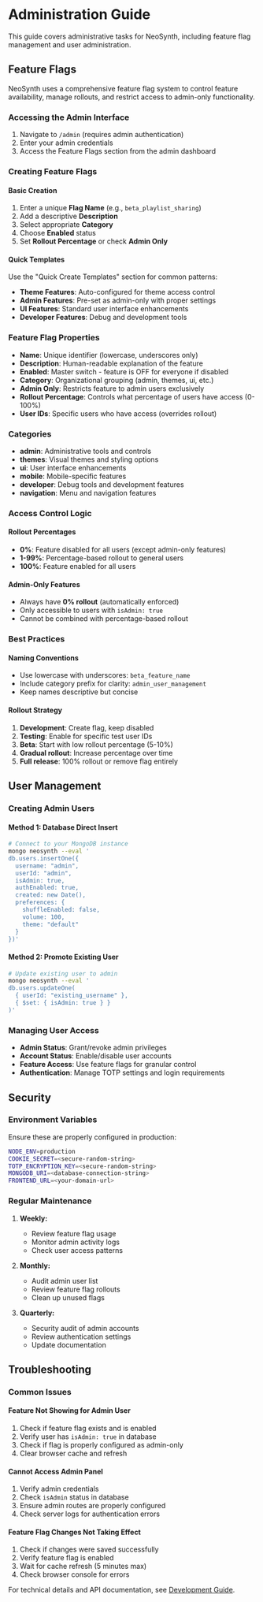 # Administration Guide

This guide covers administrative tasks for NeoSynth, including feature flag management and user administration.

## Feature Flags

NeoSynth uses a comprehensive feature flag system to control feature availability, manage rollouts, and restrict access to admin-only functionality.

### Accessing the Admin Interface

1. Navigate to `/admin` (requires admin authentication)
2. Enter your admin credentials
3. Access the Feature Flags section from the admin dashboard

### Creating Feature Flags

#### Basic Creation
1. Enter a unique **Flag Name** (e.g., `beta_playlist_sharing`)
2. Add a descriptive **Description**
3. Select appropriate **Category**
4. Choose **Enabled** status
5. Set **Rollout Percentage** or check **Admin Only**

#### Quick Templates
Use the "Quick Create Templates" section for common patterns:
- **Theme Features**: Auto-configured for theme access control
- **Admin Features**: Pre-set as admin-only with proper settings
- **UI Features**: Standard user interface enhancements
- **Developer Features**: Debug and development tools

### Feature Flag Properties

- **Name**: Unique identifier (lowercase, underscores only)
- **Description**: Human-readable explanation of the feature
- **Enabled**: Master switch - feature is OFF for everyone if disabled
- **Category**: Organizational grouping (admin, themes, ui, etc.)
- **Admin Only**: Restricts feature to admin users exclusively
- **Rollout Percentage**: Controls what percentage of users have access (0-100%)
- **User IDs**: Specific users who have access (overrides rollout)

### Categories

- **admin**: Administrative tools and controls
- **themes**: Visual themes and styling options
- **ui**: User interface enhancements
- **mobile**: Mobile-specific features
- **developer**: Debug tools and development features
- **navigation**: Menu and navigation features

### Access Control Logic

#### Rollout Percentages
- **0%**: Feature disabled for all users (except admin-only features)
- **1-99%**: Percentage-based rollout to general users
- **100%**: Feature enabled for all users

#### Admin-Only Features
- Always have **0% rollout** (automatically enforced)
- Only accessible to users with `isAdmin: true`
- Cannot be combined with percentage-based rollout

### Best Practices

#### Naming Conventions
- Use lowercase with underscores: `beta_feature_name`
- Include category prefix for clarity: `admin_user_management`
- Keep names descriptive but concise

#### Rollout Strategy
1. **Development**: Create flag, keep disabled
2. **Testing**: Enable for specific test user IDs
3. **Beta**: Start with low rollout percentage (5-10%)
4. **Gradual rollout**: Increase percentage over time
5. **Full release**: 100% rollout or remove flag entirely

## User Management

### Creating Admin Users

#### Method 1: Database Direct Insert
```bash
# Connect to your MongoDB instance
mongo neosynth --eval '
db.users.insertOne({
  username: "admin",
  userId: "admin",
  isAdmin: true,
  authEnabled: true,
  created: new Date(),
  preferences: {
    shuffleEnabled: false,
    volume: 100,
    theme: "default"
  }
})'
```

#### Method 2: Promote Existing User
```bash
# Update existing user to admin
mongo neosynth --eval '
db.users.updateOne(
  { userId: "existing_username" },
  { $set: { isAdmin: true } }
)'
```

### Managing User Access

- **Admin Status**: Grant/revoke admin privileges
- **Account Status**: Enable/disable user accounts
- **Feature Access**: Use feature flags for granular control
- **Authentication**: Manage TOTP settings and login requirements

## Security

### Environment Variables

Ensure these are properly configured in production:

```bash
NODE_ENV=production
COOKIE_SECRET=<secure-random-string>
TOTP_ENCRYPTION_KEY=<secure-random-string>
MONGODB_URI=<database-connection-string>
FRONTEND_URL=<your-domain-url>
```

### Regular Maintenance

1. **Weekly:**
   - Review feature flag usage
   - Monitor admin activity logs
   - Check user access patterns

2. **Monthly:**
   - Audit admin user list
   - Review feature flag rollouts
   - Clean up unused flags

3. **Quarterly:**
   - Security audit of admin accounts
   - Review authentication settings
   - Update documentation

## Troubleshooting

### Common Issues

#### Feature Not Showing for Admin User
1. Check if feature flag exists and is enabled
2. Verify user has `isAdmin: true` in database
3. Check if flag is properly configured as admin-only
4. Clear browser cache and refresh

#### Cannot Access Admin Panel
1. Verify admin credentials
2. Check `isAdmin` status in database
3. Ensure admin routes are properly configured
4. Check server logs for authentication errors

#### Feature Flag Changes Not Taking Effect
1. Check if changes were saved successfully
2. Verify feature flag is enabled
3. Wait for cache refresh (5 minutes max)
4. Check browser console for errors

For technical details and API documentation, see [Development Guide](DEVELOPMENT.md).